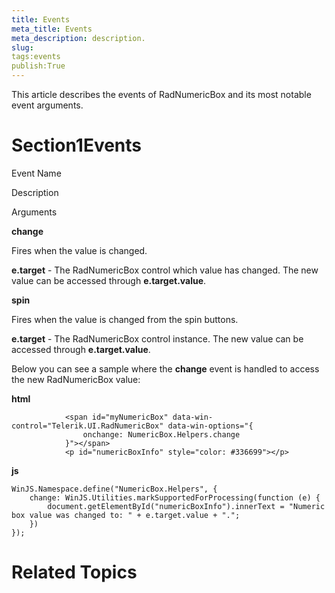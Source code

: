 ```yaml
---
title: Events
meta_title: Events
meta_description: description.
slug: 
tags:events
publish:True
---
```



This article describes the events of RadNumericBox and its most notable event arguments.
			

# Section1Events

Event Name

Description

Arguments

__change__

Fires when the value is changed.
							

__e.target__ - The RadNumericBox control which value has changed. The new value can be accessed 
								through __e.target.value__.
							

__spin__

Fires when the value is changed from the spin buttons.
							

__e.target__ - The RadNumericBox control instance. The new value can be accessed through
								__e.target.value__.
							

Below you can see a sample where the __change__ event is handled to access the new RadNumericBox value:


 __html__
    


				<span id="myNumericBox" data-win-control="Telerik.UI.RadNumericBox" data-win-options="{
					onchange: NumericBox.Helpers.change
				}"></span>
				<p id="numericBoxInfo" style="color: #336699"></p>




 __js__
    


	WinJS.Namespace.define("NumericBox.Helpers", {
		change: WinJS.Utilities.markSupportedForProcessing(function (e) {
			document.getElementById("numericBoxInfo").innerText = "Numeric box value was changed to: " + e.target.value + ".";
		})
	});



# Related Topics
